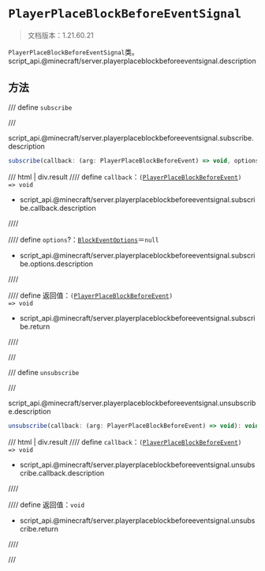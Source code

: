 # `PlayerPlaceBlockBeforeEventSignal`

> 文档版本：1.21.60.21

`PlayerPlaceBlockBeforeEventSignal`类。script_api.@minecraft/server.playerplaceblockbeforeeventsignal.description

## 方法

/// define
`subscribe`


///

script_api.@minecraft/server.playerplaceblockbeforeeventsignal.subscribe.description

```js
subscribe(callback: (arg: PlayerPlaceBlockBeforeEvent) => void, options?: BlockEventOptions): (arg: PlayerPlaceBlockBeforeEvent) => void
```

/// html | div.result
//// define
`callback`：<code>(<a href="../playerplaceblockbeforeevent/">PlayerPlaceBlockBeforeEvent</a>) =&gt; void</code>

- script_api.@minecraft/server.playerplaceblockbeforeeventsignal.subscribe.callback.description


////

//// define
`options`?：[`BlockEventOptions`](./blockeventoptions.md)＝`null`

- script_api.@minecraft/server.playerplaceblockbeforeeventsignal.subscribe.options.description


////

//// define
返回值：<code>(<a href="../playerplaceblockbeforeevent/">PlayerPlaceBlockBeforeEvent</a>) =&gt; void</code>

- script_api.@minecraft/server.playerplaceblockbeforeeventsignal.subscribe.return


////

///


/// define
`unsubscribe`


///

script_api.@minecraft/server.playerplaceblockbeforeeventsignal.unsubscribe.description

```js
unsubscribe(callback: (arg: PlayerPlaceBlockBeforeEvent) => void): void
```

/// html | div.result
//// define
`callback`：<code>(<a href="../playerplaceblockbeforeevent/">PlayerPlaceBlockBeforeEvent</a>) =&gt; void</code>

- script_api.@minecraft/server.playerplaceblockbeforeeventsignal.unsubscribe.callback.description


////

//// define
返回值：`void`

- script_api.@minecraft/server.playerplaceblockbeforeeventsignal.unsubscribe.return


////

///


